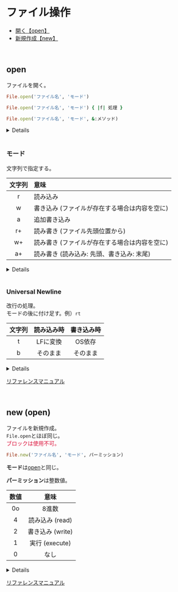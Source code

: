 # ファイル操作

- [開く【open】](#open)
- [新規作成【new】](#new)

<br>

<span id='open'></span>
## open

ファイルを開く。

```ruby
File.open('ファイル名', 'モード')

File.open('ファイル名', 'モード') { |f| 処理 }

File.open('ファイル名', 'モード', &:メソッド)
```

<details>

```ruby
# 代入
file = File.open('test.txt', 'r')

content = file.read

file.close

p content  # => "Hello\n"
```

```ruby
# ブロック
File.open('test.txt', 'r') { |r| p r.read }  # => "Hello\n"
```

```ruby
# ブロック省略
content = File.open('test.txt', 'r', &:read)

p content  # => "Hello\n"
```

<br>

ブロックがある場合、終了後自動で`close`される。

```ruby
# ブロックなし
file = File.open('test.txt', 'r')

p file  # => #<File:test.txt>

file.close

p file # => #<File:test.txt (closed)>
```

```ruby
# ブロックあり
file = File.open('test.txt', 'r') { |f| p f }  # => #<File:test.txt>

p file  # => #<File:test.txt (closed)>
```

</details>

<br>

### モード

文字列で指定する。

| 文字列 | 意味 |
|:------:|:-----|
| r | 読み込み |
| w | 書き込み (ファイルが存在する場合は内容を空に) |
| a | 追加書き込み |
| r+ | 読み書き (ファイル先頭位置から) |
| w+ | 読み書き (ファイルが存在する場合は内容を空に) |
| a+ | 読み書き (読み込み: 先頭、書き込み: 末尾) |

<details>

**`r` (読み込み)**

```bash
$ cat test.txt
Hello
```

```ruby
file = File.open('test.txt', 'r')

content = file.read

file.close

puts content  # => Hello
```

<br>

```ruby
# 書き込みは不可
File.open('test.txt', 'r') do |f|
  f.write('World')  # => IOError (not opened for writing)
end
```

---

**`w` (書き込み)**

ファイル内は空になる。

```bash
$ cat test.txt
Hello
```

```ruby
File.open('test.txt', 'w') { |f| f.write('World') }
```

```bash
$ cat test.txt
World
```

<br>

```ruby
# 読み込みは不可
File.open('test.txt', 'w') do |f|
  f.read  # => IOError (not opened for reading)
end
```

---

**`a`  (追記)**

ファイル末尾に追記する。

```bash
$ cat test.txt
Hello
```

```ruby
File.open('test.txt', 'a') { |f| file.write('World') }
```

```bash
$ cat test.txt
Hello
World
```

<br>

```ruby
# 読み込みは不可
File.open('test.txt', 'w') do |f|
  file.read  # => IOError (not opened for reading)
end
```

---

**`r+` (先頭から読み書き)**

ファイルの先頭位置から読み書き(上書き)。

```bash
$ cat test.txt
Hello
World
```

```ruby
# 読み込み
file = File.open('test.txt', 'r+')

content = file.readline

file.close

puts content  # => Hello
```

<br>

```bash
$ cat test.txt
Hello
World
```

```ruby
# 書き込み
File.open('test.txt', 'r+') { |f| f.write('xxxxx') }
```

```bash
$ cat test.txt
xxxxx
World
```

---

**`w+` (空にして読み書き)**

```bash
$ cat test.txt
Hello
World
```

```ruby
# 読み込み
file = File.open('test.txt', 'w+', &:read)

p contnt  # => ""
```

```bash
$ cat test.txt

```

<br>

```bash
$ cat test.txt
Hello
```

```ruby
# 書き込み
File.open('test.txt', 'w+') { |f| f.write('World') }
```

```bash
$ cat test.txt
World
```

---

**`a+` (先頭読み込み + 追記)**

```bash
$ cat memo.txt
Hello
World
```

```ruby
file.open('memo.txt', 'a+')

content = file.readline

file.close

puts content  # => Hello
```

<br>

```bash
$ cat test.txt
Hello
World
```

```ruby
File.open('test.txt', 'w+') { |f| f.write('xxxxx') }
```

```bash
$ cat test.txt
xxxxx
World
```

</details>

<br>

### Universal Newline

改行の処理。<br>
モードの後に付け足す。例）`rt`

| 文字列 | 読み込み時 | 書き込み時 |
|:------:|:----------:|:----------:|
| t | LFに変換 | OS依存 |
| b | そのまま | そのまま |

<details>

#### 改行コード

| 名称 | コード | 意味 | OS |
|:----:|:------:|:-----|:--:|
| CR<br>(Carrige Return) | \r | 復帰 (カーソルを左端に移動) | MacOS 9 以前 |
| LF<br>(Line Feed) | \n | 改行 (カーソルを次の行に移動) | MacOS・Linux (UNIX系) |
| CRLF<br>(CR + LF) | \r\n | 復帰 + 改行 (カーソルを左端に移動し、次に行に移動) | Windows |

#### rt

改行は全てLFとして読み込み。

```bash
$ cat -e test.txt
Hello^MWorld^M
```

```ruby
File.open('test.txt', 'rt') { |f| p f.read }  # => "Hello\nWorld\n"
```

</details>

[リファレンスマニュアル](https://docs.ruby-lang.org/ja/latest/method/Kernel/m/open.html)

<br>

<span id='new'></span>
## new (open)

ファイルを新規作成。<br>
`File.open`とほぼ同じ。<br>
<span style='color: crimson;'>ブロックは使用不可。</span>

```ruby
File.new('ファイル名', 'モード', パーミッション)
```


**モード**は[open](#open)と同じ。

**パーミッション**は整数値。

| 数値 | 意味 |
|:----:|:----:|
| 0o | 8進数 |
| 4 | 読み込み (read) |
| 2 | 書き込み (write) |
| 1 | 実行 (execute) |
| 0 | なし |

<details>

```ruby
file = File.new('test.txt', 'w', 0o644)

file.write('Hello')

file.close
```

```bash
$ ls -l test.txt
-rw-r--r-- user group xx xx xx xx:xx  test.txt

$ cat test.txt
Hello
```

</details>

[リファレンスマニュアル](https://docs.ruby-lang.org/ja/latest/method/File/s/new.html)

